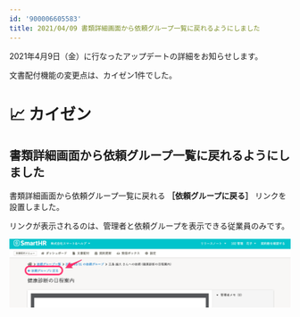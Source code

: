 ```yaml
---
id: '900006605583'
title: 2021/04/09 書類詳細画面から依頼グループ一覧に戻れるようにしました
---
```

2021年4月9日（金）に行なったアップデートの詳細をお知らせします。

文書配付機能の変更点は、カイゼン1件でした。

# 📈 カイゼン

## 書類詳細画面から依頼グループ一覧に戻れるようにしました

書類詳細画面から依頼グループ一覧に戻れる **［依頼グループに戻る］** リンクを設置しました。

リンクが表示されるのは、管理者と依頼グループを表示できる従業員のみです。

![](./__________2021-04-13_12_36_02.png)
